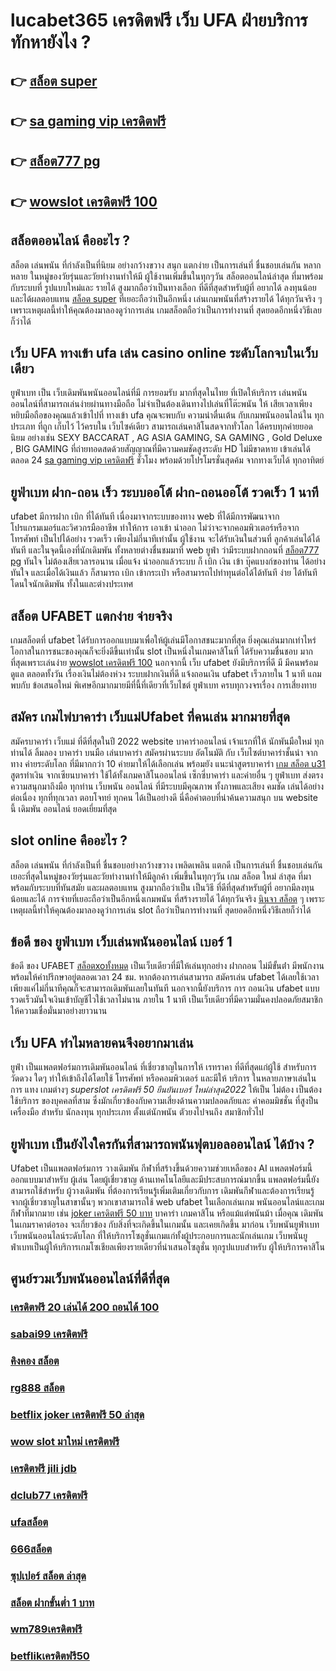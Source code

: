# lucabet365 เครดิตฟรี เว็บ UFA ฝ่ายบริการ  ทักหายังไง ?

## 👉 [สล็อต super](https://member.mabet.net/?action=login)
## 👉 [sa gaming vip เครดิตฟรี](https://mabet.net/register/)
## 👉 [สล็อต777 pg](https://mabet.net/credit-free-50/)
## 👉 [wowslot เครดิตฟรี 100](https://bio.link/tisawago)

## สล็อตออนไลน์ คืออะไร ?

สล็อต   เล่นพนัน ที่กำลังเป็นที่นิยม อย่างกว้างขวาง สนุก  แตกง่าย  เป็นการเล่นที่ ชื่นชอบเล่นกัน หลากหลาย ในหมู่ของวัยรุ่นและวัยทำงานทำให้มี ผู้ใช้งานเพิ่มขึ้นในทุกๆวัน  สล็อตออนไลน์ล่าสุด ที่มาพร้อมกับระบบที่ รูปแบบใหม่และ รายได้ สูงมากถือว่าเป็นทางเลือก ที่ดีที่สุดสำหรับผู้ที่ อยากได้ ลงทุนน้อยและได้ผลตอบแทน [สล็อต super](https://mabet.net/register/) ที่เยอะถือว่าเป็นอีกหนึ่ง เล่นเกมพนันที่สร้างรายได้ ได้ทุกวันจริง ๆ เพราะเหตุผลนี้ทำให้คุณต้องมาลองดูว่าการเล่น เกมสล็อตถือว่าเป็นการทำงานที่ สุดยอดอีกหนึ่งวิธีเลยก็ว่าได้

## เว็บ UFA  ทางเข้า ufa  เล่น casino online  ระดับโลกจบในเว็บเดียว 

 ยูฟ่าเบท เป็น เว็บเดิมพันพนันออนไลน์ที่มี การยอมรับ มากที่สุดในไทย  ที่เปิดให้บริการ เล่นพนัน ออนไลน์ที่สามารถเล่นง่ายผ่านทางมือถือ ไม่จำเป็นต้องเดินทางไปเล่นที่โต๊ะพนัน ให้ เสียเวลาเพียงหยิบมือถือของคุณแล้วเข้าไปที่ ทางเข้า ufa คุณจะพบกับ ความน่าตื่นเต้น กับเกมพนันออนไลน์ใน ทุกประเภท  ที่ถูก เก็บไว้ ไว้ครบใน เว็บไซค์เดียว สามารถเล่นคาสิโนสดจากทั่วโลก ได้ครบทุกค่ายยอดนิยม อย่างเช่น  SEXY BACCARAT , AG ASIA GAMING, SA GAMING , Gold Deluxe , BIG GAMING ที่ถ่ายทอดสดด้วยสัญญาณที่มีความคมชัดสูงระดับ HD ไม่มีขาดหาย  เข้าเล่นได้ตลอด 24 [sa gaming vip เครดิตฟรี](https://mabet.net/credit-free-50/) ชั่วโมง พร้อมด้วยโปรโมรชั่นสุดค้ม จากทางเว็บได้ ทุกอาทิตย์ 


## ยูฟ่าเบท ฝาก-ถอน เร็ว ระบบออโต้ ฝาก-ถอนออโต้ รวดเร็ว 1 นาที

 ufabet  มีการฝาก   เบิก ที่ได้ทันที เนื่องมาจากระบบของทาง web  ที่ได้มีการพัฒนาจาก โปรแกรมเมอร์และวิศวกรมืออาชีพ ทำให้การ เอาเข้า  นำออก ไม่ว่าจะจากคอมพิวเตอร์หรือจากโทรศัพท์ เป็นไปได้อย่าง รวดเร็ว เพียงไม่กี่นาทีเท่านั้น  ผู้ใช้งาน  จะได้รับเงินในส่วนที่ ลูกค้าเล่นได้ได้ทันที  และในจุดนี้เองที่นักเดิมพัน ทั้งหลายต่างชื่นชมมาที่ web   ยูฟ่า ว่ามีระบบฝากถอนที่ [สล็อต777 pg](https://bio.link/tisawago) ทันใจ ไม่ต้องเสียเวลารอนาน เมื่อแจ้ง  นำออกแล้วระบบ ก็  เบิก เงิน เข้า บุ๊คแบงก์ของท่าน ได้อย่าง ทันใจ และเมื่อได้เงินแล้ว ก็สามารถ  เบิก เข้ากระเป๋า หรือสามารถไปทำทุนต่อได้ได้ทันที    ง่าย  ได้ทันที  โดนใจนักเดิมพัน ทั้งในและต่างประเทศ

## สล็อต  UFABET แตกง่าย จ่ายจริง

 เกมสล็อตที่  ufabet   ได้รับการออกแบบมาเพื่อให้ผู้เล่นมีโอกาสชนะมากที่สุด ยิ่งคุณเล่นมากเท่าไหร่ โอกาสในการชนะของคุณก็จะยิ่งดีขึ้นเท่านั้น  slot เป็นหนึ่งในเกมคาสิโนที่ ได้รับความชื่นชอบ มากที่สุดเพราะเล่นง่าย  [wowslot เครดิตฟรี 100](https://mabet.net/20-free-100/) นอกจากนี้ เว็บ  ufabet  ยังมีบริการที่ดี มี มีคนพร้อมดูแล ตลอดทั้งวัน   เรื่องเงินไม่ต้องห่วง ระบบฝากเงินที่ดี    แจ้งถอนเงิน ufabet  เร็วภายใน 1 นาที แถมพบกับ ข้อเสนอใหม่ พิเศษอีกมากมายมีที่นี้ที่เดียวที่เว็บไชต์ ยูฟ่าเบท   ครบทุกวงจรเรื่อง การเสี่ยงทาย


## สมัคร เกมไพ่บาคาร่า  เว็บแม่Ufabet ที่คนเล่น มากมายที่สุด 

สมัครบาคาร่า  เว็บแม่   ที่ดีที่สุดในปี 2022   website  บาคาร่าออนไลน์ เจ้าแรกที่ให้  นักพันมือใหม่  ทุกท่านได้ ลิ้มลอง บาคาร่า บนมือ เล่นบาคาร่า สมัครผ่านระบบ อัตโนมัติ กับ  เว็บไซต์บาคาร่าชั้นนำ   จากทาง ค่ายระดับโลก ที่มีมากกว่า 10 ค่ายมาให้ได้เลือกเล่น พร้อมยัง แนะนำสูตรบาคาร่า [เกม สล็อต u31](https://mabet.net/20-free-100/)  สูตรทำเงิน  จากเซียนบาคาร่า ใช้ได้ทั้งเกมคาสิโนออนไลน์ เซ็กซี่บาคาร่า และค่ายอื่น ๆ ยูฟ่าเบท ส่งตรง  ความสนุกมาถึงมือ  ทุกท่าน  เว็บพนัน  ออนไลน์ ที่มีระบบมีคุณภาพ ทั้งภาพและเสียง คมชัด เล่นได้อย่างต่อเนื่อง ทุกที่ทุกเวลา  ตอบโจทย์  ทุกคน  ได้เป็นอย่างดี นี่คือคำตอบที่น่าค้นความสนุก บน  website นี้ เดิมพัน ออนไลน์ ยอดเยี่ยมที่สุด 

##  slot online  คืออะไร ?

สล็อต   เล่นพนัน ที่กำลังเป็นที่ ชื่นชอบอย่างกว้างขวาง  เพลิดเพลิน   แตกดี  เป็นการเล่นที่ ชื่นชอบเล่นกัน เยอะที่สุดในหมู่ของวัยรุ่นและวัยทำงานทำให้มีลูกค้า เพิ่มขึ้นในทุกๆวัน  เกม สล็อต ใหม่ ล่าสุด ที่มาพร้อมกับระบบที่ทันสมัย และผลตอบแทน สูงมากถือว่าเป็น เป็นวิธี ที่ดีที่สุดสำหรับผู้ที่ อยากมีลงทุนน้อยและได้ การจ่ายที่เยอะถือว่าเป็นอีกหนึ่งเกมพนัน ที่สร้างรายได้ ได้ทุกวันจริง [นินจา สล็อต](https://mabet.net/register/) ๆ เพราะเหตุผลนี้ทำให้คุณต้องมาลองดูว่าการเล่น slot ถือว่าเป็นการทำงานที่ สุดยอดอีกหนึ่งวิธีเลยก็ว่าได้


## ข้อดี ของ ยูฟ่าเบท  เว็บเล่นพนันออนไลน์ เบอร์ 1

ข้อดี ของ UFABET [สล็อตxoทั้งหมด](https://mabet.net/credit-free-50/) เป็นเว็บเดียวที่มีให้เล่นทุกอย่าง ฝากถอน ไม่มีขั้นต่ํา  มีพนักงานพร้อมให้คำปรึกษาอยู่ตลอดเวลา 24 ชม. หากต้องการเล่นสามารถ  สมัครเล่น ufabet  ได้เลยใช้เวลาเพียงแค่ไม่กี่นาทีคุณก็จะสามารถเดิมพันเลยในทันที นอกจากนี้ยังบริการ   การ ถอนเงิน ufabet แบบรวดเร็วมันใจเงินเข้าบัญชีไวใช้เวลาไม่นาน ภายใน 1 นาที เป็นเว็บเดียวที่มีความมั่นคงปลอดภัยสมาชิกให้ความเชื่อมั่นมาอย่างยาวนาน


## เว็บ UFA ทำไมหลายคนจึงอยากมาเล่น

 ยูฟ่า เป็นแพลตฟอร์มการเดิมพันออนไลน์ ที่เชี่ยวชาญในการให้ เรทราคา ที่ดีที่สุดแก่ผู้ใช้ สำหรับการ วัดดวง ใดๆ   ทำให้เข้าถึงได้โดยใช้ โทรศัพท์ หรือคอมพิวเตอร์ และมีให้ บริการ ในหลายภาษาเล่นในการ  แทง เกมต่างๆ *superslot เครดิตฟรี 50 ยืนยันเบอร์ ใหม่ล่าสุด2022*  ให้เป็น ไม่ต้อง เป็นต้องใช้บริการ ของบุคคลที่สาม ซึ่งมักเกี่ยวข้องกับความเสี่ยงด้านความปลอดภัยและ ค่าคอมมิชชั่น ที่สูงป็นเครื่องมือ สำหรับ  นักลงทุน ทุกประเภท ตั้งแต่นักพนัน ตัวยงไปจนถึง สมาชิกทั่วไป


## ยูฟ่าเบท เป็นยังไงใครกันที่สามารถพนันฟุตบอลออนไลน์   ได้บ้าง ?

Ufabet เป็นแพลตฟอร์มการ วางเดิมพัน กีฬาที่สร้างขึ้นด้วยความช่วยเหลือของ AI แพลตฟอร์มนี้ ออกแบบมาสำหรับ ผู้เล่น โดยผู้เชี่ยวชาญ ด้านเทคโนโลยีและมีประสบการณ์มากขึ้น แพลตฟอร์มนี้ยังสามารถใช้สำหรับ ผู้วางเดิมพัน ที่ต้องการเรียนรู้เพิ่มเติมเกี่ยวกับการ เดิมพันกีฬาและต้องการเรียนรู้จากผู้เชี่ยวชาญในสาขานั้นๆ พวกเขาสามารถใช้ web ufabet ในเลือกเล่นเกม พนันออนไลน์และเกมกีฬาที่มากมาย เช่น [joker เครดิตฟรี 50 บาท](https://mabet.net/) บาคาร่า เกมคาสิโน หรือแม้แต่พนันม้า เมื่อคุณ เดิมพันในเกมราคาต่อรอง จะเกี่ยวข้อง กับสิ่งที่จะเกิดขึ้นในเกมนั้น และเคยเกิดขึ้น มาก่อน  เว็บพนันยูฟ่าเบท  เว็บพนันออนไลน์ระดับโลก ที่ให้บริการโซลูชั่นเกมแก่ทั้งผู้ประกอบการและนักเล่นเกม  เว็บพนันยูฟ่าเบทเป็นผู้ให้บริการเกมโซเชียลเพียงรายเดียวที่นำเสนอโซลูชั่น ทุกรูปแบบสำหรับ ผู้ให้บริการคาสิโน 


## ศูนย์รวมเว็บพนันออนไลน์ที่ดีที่สุด

### [เครดิตฟรี 20 เล่นได้ 200 ถอนได้ 100](https://atom.io/themes/สมัคร%20Slot%20PG%20เครดิตฟรี300%20008%20สล็อต%2020%20รับ%20100%20เว็บตรง100%)
### [sabai99 เครดิตฟรี](https://atom.io/themes/สมัคร%20Slot%20PG%20888%20สล็อต%20008%20สล็อต%2020%20รับ%20100%20เว็บตรง100%)
### [คิงคอง สล็อต](https://atom.io/themes/สมัคร%20Slot%20PG%20เครดิตฟรี%2050%20ทำได้%20300%20ถอนได้%20300%20008%20สล็อต%2020%20รับ%20100%20เว็บตรง100%)
### [rg888 สล็อต](https://atom.io/themes/สมัคร%20Slot%20PG%20member%20login%20สล็อต%20เครดิตฟรี%20008%20สล็อต%2020%20รับ%20100%20เว็บตรง100%)
### [betflix joker เครดิตฟรี 50 ล่าสุด](https://atom.io/themes/สมัคร%20Slot%20PG%20lucabet365%20เครดิตฟรี%20008%20สล็อต%2020%20รับ%20100%20เว็บตรง100%)
### [wow slot มาใหม่ เครดิตฟรี](https://atom.io/themes/สมัคร%20Slot%20PG%20สล็อต%20รอยัล%20008%20สล็อต%2020%20รับ%20100%20เว็บตรง100%)
### [เครดิตฟรี jili jdb](https://atom.io/themes/สมัคร%20Slot%20PG%20เครดิตฟรี%20ไม่ต้องฝาก%20ไม่ต้องแชร์%20ล่าสุด%202564%20008%20สล็อต%2020%20รับ%20100%20เว็บตรง100%)
### [dclub77 เครดิตฟรี](https://atom.io/themes/สมัคร%20Slot%20PG%20dubai%201688%20สล็อต%20008%20สล็อต%2020%20รับ%20100%20เว็บตรง100%)
### [ufaสล็อต](https://atom.io/themes/สมัคร%20Slot%20PG%20wow%20slot%20888เครดิตฟรี%20008%20สล็อต%2020%20รับ%20100%20เว็บตรง100%)
### [666สล็อต](https://atom.io/themes/สมัคร%20Slot%20PG%20สล็อต789เว็บตรง%20008%20สล็อต%2020%20รับ%20100%20เว็บตรง100%)
### [ซุปเปอร์ สล็อต ล่าสุด](https://atom.io/themes/สมัคร%20Slot%20PG%20เครดิตฟรี%20100%20ไม่ต้องทำกิจกรรม%20008%20สล็อต%2020%20รับ%20100%20เว็บตรง100%)
### [สล็อต ฝากขั้นต่ำ 1 บาท](https://atom.io/themes/สมัคร%20Slot%20PG%20pg%20เครดิตฟรี%2050%20ถอนได้%20300%20008%20สล็อต%2020%20รับ%20100%20เว็บตรง100%)
### [wm789เครดิตฟรี](https://atom.io/themes/สมัคร%20Slot%20PG%20superslot%202020%20เครดิตฟรี%2050%20008%20สล็อต%2020%20รับ%20100%20เว็บตรง100%)
### [betflikเครดิตฟรี50](https://atom.io/themes/สมัคร%20Slot%20PG%20shabu%20slot%20เครดิตฟรี%2030%20008%20สล็อต%2020%20รับ%20100%20เว็บตรง100%)